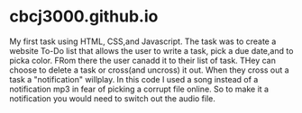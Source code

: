 # cbcj3000.github.io
My first task using HTML, CSS,and Javascript. The task was to create a website To-Do list that allows the user to write a task, pick a due date,and to picka color. FRom there the user canadd it to their list of task. THey can choose to delete a task or cross(and uncross) it out. When they cross out a task a "notification" willplay. In this code I used a song instead of a notification mp3 in fear of picking a corrupt file online. So to make it a notification you would need to switch out the audio file.

